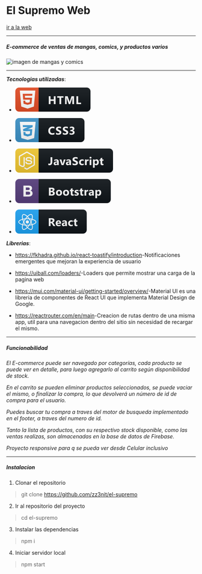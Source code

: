 # El Supremo Web

[ir a la web]()

___

##### E-commerce de ventas de mangas, comics, y productos varios

![imagen de mangas y comics](https://webcomix.net/wp-content/uploads/2022/04/featured11.jpg)


___

**_Tecnologias utilizadas_**:

* ![icono HTML](https://raw.githubusercontent.com/MikeCodesDotNET/ColoredBadges/4a38660afb7be89a6032218589b4454a1285c7f8/svg/dev/languages/html.svg)

* ![icono Css](https://raw.githubusercontent.com/MikeCodesDotNET/ColoredBadges/4a38660afb7be89a6032218589b4454a1285c7f8/svg/dev/languages/css3.svg)

* ![icono Javascript](https://raw.githubusercontent.com/MikeCodesDotNET/ColoredBadges/4a38660afb7be89a6032218589b4454a1285c7f8/svg/dev/languages/js.svg)

* ![icono Bootstrap](https://raw.githubusercontent.com/MikeCodesDotNET/ColoredBadges/4a38660afb7be89a6032218589b4454a1285c7f8/svg/dev/frameworks/bootstrap.svg)

* ![icono React](https://raw.githubusercontent.com/MikeCodesDotNET/ColoredBadges/4a38660afb7be89a6032218589b4454a1285c7f8/svg/dev/frameworks/react.svg)

**_Librerias_**:

* <https://fkhadra.github.io/react-toastify/introduction>-Notificaciones emergentes que mejoran la experiencia de usuario

* <https://uiball.com/loaders/>-Loaders que permite mostrar una carga de la pagina web

* <https://mui.com/material-ui/getting-started/overview/>-Material UI es una libreria de componentes de React UI que implementa Material Design de Google.

* <https://reactrouter.com/en/main>-Creacion de rutas dentro de una misma app, util para una navegacion dentro del sitio sin necesidad de recargar el mismo.

___

##### Funcionabilidad

_El E-commerce puede ser navegado por categorías, cada producto se puede ver en detalle, para luego agregarlo al carrito según disponibilidad de stock._

_En el carrito se pueden eliminar productos seleccionados, se puede vaciar el mismo, o finalizar la compra, lo que devolverá un número de id de compra para el usuario._

_Puedes buscar tu compra a traves del motor de busqueda implementado en el footer,
a traves del numero de id._

_Tanto la lista de productos, con su respectivo stock disponible, como las ventas realizas, son almacenadas en la base de datos de Firebase._

_Proyecto responsive para q se pueda ver desde Celular inclusivo_

___

##### Instalacion 

1. Clonar el repositorio

> git clone https://github.com/zz3nit/el-supremo

2. Ir al repositorio del proyecto

> cd el-supremo

3. Instalar las dependencias

> npm i

4. Iniciar servidor local

> npm start





